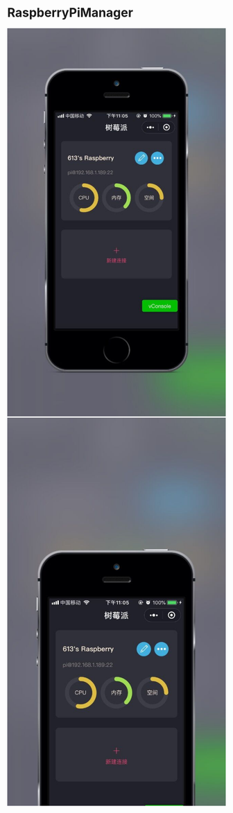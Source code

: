 # RaspberryPiManager
![Alt text](https://github.com/creatorMao/RaspberryPiManager/raw/master/Design/1.jpg)
![Alt text](https://github.com/creatorMao/RaspberryPiManager/raw/master/Design/2.jpg)
